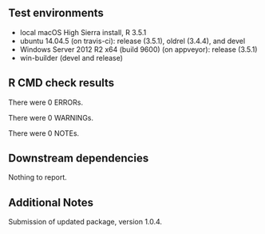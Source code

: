 ## Test environments
* local macOS High Sierra install, R 3.5.1
* ubuntu 14.04.5 (on travis-ci): release (3.5.1), oldrel (3.4.4), and devel
* Windows Server 2012 R2 x64 (build 9600) (on appveyor): release (3.5.1)
* win-builder (devel and release)

## R CMD check results
There were 0 ERRORs.

There were 0 WARNINGs.

There were 0 NOTEs.

## Downstream dependencies
Nothing to report.

## Additional Notes
Submission of updated package, version 1.0.4. 